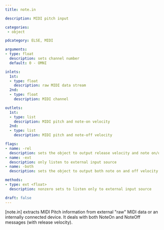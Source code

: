 ```yaml
---
title: note.in

description: MIDI pitch input

categories:
 - object

pdcategory: ELSE, MIDI

arguments:
- type: float
  description: sets channel number
  default: 0 - OMNI

inlets:
  1st:
  - type: float
    description: raw MIDI data stream
  2nd:
  - type: float
    description: MIDI channel

outlets:
  1st:
  - type: list
    description: MIDI pitch and note-on velocity
  2nd:
  - type: list
    description: MIDI pitch and note-off velocity

flags:
- name: -rel
  description: sets the object to output release velocity and note on/off flag
- name: -ext
  description: only listen to external input source
- name: -both
  description: sets the object to output both note on and off velocity

methods:
- type: ext <float>
  description: nonzero sets to listen only to external input source

draft: false
---
```


[note.in] extracts MIDI Pitch information from external "raw" MIDI data or an internally connected device. It deals with both NoteOn and NoteOff messages (with release velocity).